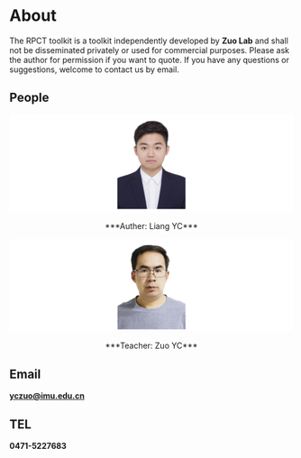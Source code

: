 # About

The RPCT toolkit is a toolkit independently developed by **Zuo Lab** and shall not be disseminated privately or used for commercial purposes. Please ask the author for permission if you want to quote. If you have any questions or suggestions, welcome to contact us by email.

## People

![Author](img/author.png)
<center>***Auther: Liang YC***</center>

![Teacher](img/teacher.png)
<center>***Teacher: Zuo YC***</center>

## Email

**yczuo@imu.edu.cn**

## TEL

**0471-5227683**
